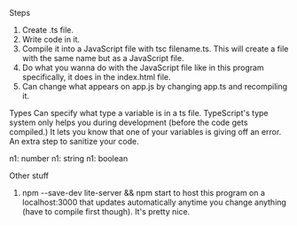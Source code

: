 Steps
1. Create .ts file. 
2. Write code in it.
3. Compile it into a JavaScript file with tsc filename.ts. This will create a file with the same name but as a JavaScript file.
4. Do what you wanna do with the JavaScript file like in this program specifically, it does <script src="app.js" defer></script> in the index.html file.
5. Can change what appears on app.js by changing app.ts and recompiling it.

Types
Can specify what type a variable is in a ts file.
TypeScript's type system only helps you during development (before the code gets compiled.) 
It lets you know that one of your variables is giving off an error. An extra step to sanitize your code.

n1: number
n1: string
n1: boolean

Other stuff
1. npm --save-dev lite-server && npm start to host this program on a localhost:3000 that updates automatically anytime you change anything (have to compile first though). It's pretty nice.